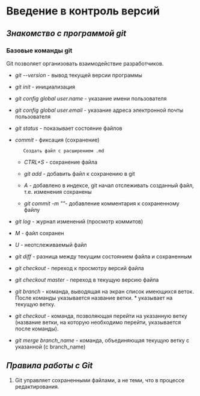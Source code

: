 # Введение в контроль версий

## *Знакомство с программой git*

### Базовые команды git


Git позволяет организовать взаимодействие разработчиков. 

* *git --version* - вывод текущей версии программы

* *git init* - инициализация

* *git config global user.name* - указание имени пользователя

* *git config global user.email* - указание адреса электронной почты пользователя

* *git status* - показывает состояние файлов

* *commit* - фиксация (сохранение)

         Создать файл с расширением .md

  * *CTRL+S* - сохранение файла 

  * *git add* - добавить файл к сохранению в git

  * *А* - добавлено в индексе, git начал отслеживать созданный файл, т.е. изменения сохранены

  * *git commit -m ""*- добавление комментария к сохраненному файлу


* *git log* - журнал изменений (просмотр коммитов)

* *M* - файл сохранен

* *U* - неотслеживаемый файл

* *git diff* - разница между текущим состоянием файла и сохраненным

* *git checkout* - переход к просмотру версий файла

* *git checkout master* - переход в текущую версию файла

* *git branch* - команда, выводящая на экран список имеющихся веток. После команды указывается название ветки. * указывает на текущую ветку.

* *git checkout* - команда, позволяющая перейти на указанную ветку (название ветки, на которую необходимо перейти, указывается после команды). 

* *git merge branch_name* - команда, объединяющая текущую ветку с указанной (c branch_name)

## *Правила работы с Git*

1. Git управляет сохраненными файлами, а не теми, что в процессе редактирования.


